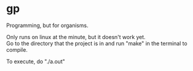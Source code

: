 # gp
Programming, but for organisms.

Only runs on linux at the minute, but it doesn't work yet.  
Go to the directory that the project is in and run "make" in the terminal to compile.

To execute, do "./a.out"
